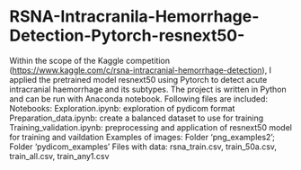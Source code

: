 # RSNA-Intracranila-Hemorrhage-Detection-Pytorch-resnext50-
Within the scope of the Kaggle competition (https://www.kaggle.com/c/rsna-intracranial-hemorrhage-detection), I applied  the pretrained model resnext50 using Pytorch to detect acute intracranial haemorrhage and its subtypes.  The project is written in Python and can be run with Anaconda notebook.  Following files are included: Notebooks:  Exploration.ipynb: exploration of pydicom format Preparation_data.ipynb: create a balanced dataset to use for training Training_validation.ipynb: preprocessing and application of resnext50 model for training and vaildation Examples of images: Folder ‘png_examples2’; Folder ‘pydicom_examples’ Files with data: rsna_train.csv, train_50a.csv, train_all.csv, train_any1.csv
